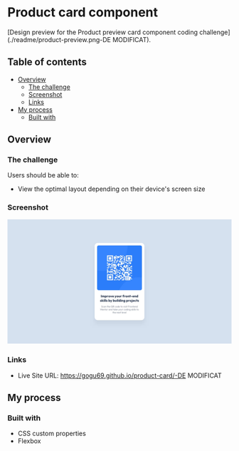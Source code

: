# Product card component

[Design preview for the Product preview card component coding challenge](./readme/product-preview.png-DE MODIFICAT).

## Table of contents

- [Overview](#overview)
  - [The challenge](#the-challenge)
  - [Screenshot](#screenshot)
  - [Links](#links)
- [My process](#my-process)
  - [Built with](#built-with)


## Overview

### The challenge

Users should be able to:

- View the optimal layout depending on their device's screen size

### Screenshot

![](./design/desktop-design.jpg)

### Links
- Live Site URL: https://gogu69.github.io/product-card/-DE MODIFICAT


## My process

### Built with

- CSS custom properties
- Flexbox
